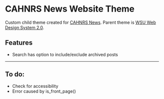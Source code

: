 # CAHNRS News Website Theme
Custom child theme created for [CAHNRS News](https://news.cahnrs.wsu.edu/). Parent theme is [WSU Web Design System 2.0](https://github.com/wsuwebteam/wsuwp-theme-wds).

## Features
- Search has option to include/exclude archived posts

---

## To do:
- Check for accessibility 
- Error caused by is_front_page()